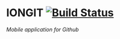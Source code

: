 # IONGIT [![Build Status](https://travis-ci.org/Epsichaos/iongit.svg?branch=master)](https://travis-ci.org/Epsichaos/iongit)

*Mobile application for Github*
